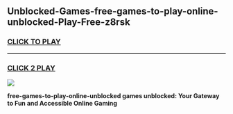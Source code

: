 
## Unblocked-Games-free-games-to-play-online-unblocked-Play-Free-z8rsk
<h3>
<a href="https://premium76.site?title=free-games-to-play-online-unblocked&ref=17A">CLICK TO PLAY</a></h3>
<hr>

<h3>
<a href="https://premium76.site?title=free-games-to-play-online-unblocked&ref=17A">CLICK 2 PLAY</a>
  
</h3>

<a href="https://premium76.site?title=free-games-to-play-online-unblocked&ref=17A"><img src="https://clearcache.store/games.png"></a>


**free-games-to-play-online-unblocked games unblocked: Your Gateway to Fun and Accessible Online Gaming**
